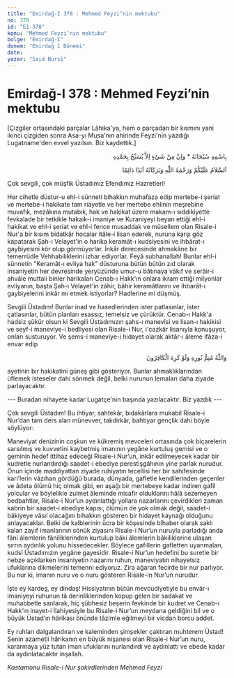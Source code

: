 ```yaml
---
title: "Emirdağ-I 378 : Mehmed Feyzi’nin mektubu"
no: 378
id: "E1-378"
konu: "Mehmed Feyzi’nin mektubu"
bolge: "Emirdağ-I"
donem: "Emirdağ 1 Dönemi"
date: 
yazar: "Said Nursî"
---
```


# Emirdağ-I 378 : Mehmed Feyzi’nin mektubu

<p class="takdim">[Çizgiler ortasındaki parçalar Lâhika'ya, hem o parçadan bir kısmını yani ikinci çizgiden sonra Asa-yı Musa'nın ahirinde Feyzi'nin yazdığı Lugatname'den evvel yazılsın. Biz kaydettik.]</p>

<p class="arabic" dir="rtl" title="Meal: “Subhân Allah’ın adıyla” * “Hiçbir şey yoktur ki O'nu hamd ile tesbih etmesin” [İsrâ 17:44]">بِاسْمِهِ سُبْحَانَهُ * وَاِنْ مِنْ شَىْءٍ اِلاَّ يُسَبِّحُ بِحَمْدِهِ</p>

<p class="arabic" dir="rtl" title="Meal: “Allah’ın selâmı, rahmeti ve bereketleri, ebedî ve dâimî olarak üzerinize olsun.”">اَلسَّلاَمُ عَلَيْكُمْ وَرَحْمَةُ اللّٰهِ وَبَرَكَاتُهُ اَبَدًا دَائِمًا</p>

Çok sevgili, çok müşfik Üstadımız Efendimiz Hazretleri!

Her cihetle düstur-u ehl-i sünneti bihakkın muhafaza edip mertebe-i şeriat ve mertebe-i hakikate tam riayetle ve her mertebe ehlinin meşrebine muvafık, mezâkına mutabık, hak ve hakikat üzere makam-ı sıddıkiyette fevkalade bir tetkikle hakaik-i imaniye ve Kuraniyeyi beyan ettiği ehl-i hakikat ve ehl-i şeriat ve ehl-i fence musaddak ve müsellem olan Risale-i Nur'a bir kısım bidatkâr hocalar itâle-i lisan ederek, nuruna karşı göz kapatarak Şah-ı Velayet'in o harika keramât-ı kudsiyesini ve ihbârat-ı gaybiyesini kör olup görmüyorlar. İnkâr derecesinde ahmakâne bir temerrüdle Vehhabiliklerini izhar ediyorlar. Feyâ subhanallah! Bunlar ehl-i sünnetin "Keramât-ı evliya hak" düsturuna bütün bütün zıd olarak insaniyetin her devresinde yeryüzünde umur-u bâtınaya vâkıf ve serâir-i ahvâle muttali binler harikaları Cenab-ı Hakk'ın onlara ikram ettiği milyonlar evliyanın, başta Şah-ı Velayet'in zâhir, bâhir keramâtlarını ve ihbarât-ı gaybiyelerini inkâr mı etmek istiyorlar? Hadlerine mi düşmüş.

Sevgili Üstadım! Bunlar inad ve hasedlerinden ister patlasınlar, ister çatlasınlar, bütün planları esassız, temelsiz ve çürüktür. Cenab-ı Hakk'a hadsiz şükür olsun ki Sevgili Üstadımızın şahs-ı manevîsi ve lisan-ı hakikisi ve seyf-i maneviye-i bedîiyesi olan Risale-i Nur, i'cazkâr lisanıyla konuşuyor, onları susturuyor. Ve şems-i maneviye-i hidayet olarak aktâr-ı âleme ifâza-i envar edip

<p class="arabic" dir="rtl" title="Meal: “Halbuki kafirler istemeseler de Allah nurunu tamamlayacaktır.” [Saff Sûresi, 61:8]">وَاللّٰهُ مُتِمُّ نُورِهِ وَلَوْ كَرِهَ الْكَافِرُونَ</p>

ayetinin bir hakikatini güneş gibi gösteriyor. Bunlar ahmaklıklarından üflemek isteseler dahi sönmek değil, belki nurunun lemaları daha ziyade parlayacaktır.

--- Buradan nihayete kadar Lugatçe'nin başında yazılacaktır. Biz yazdık ---

Çok sevgili Üstadım! Bu ihtiyar, sahtekâr, bidakârlara mukabil Risale-i Nur’dan tam ders alan münevver, takdirkâr, bahtiyar gençlik dahi böyle söylüyor:

Maneviyat denizinin coşkun ve kükremiş mevceleri ortasında çok biçarelerin sarsılmış ve kuvvetini kaybetmiş imanının yegâne kurtuluş gemisi ve o geminin hedef ittihaz edeceği Risale-i Nur’un, inkâr edilmeyecek kadar bir kudretle nurlandırdığı saadet-i ebediye perestişgâhının yine parlak nurudur. Onun içinde maddiyattan ziyade ruhiyatın tecellisi her bir sahifesinde kari’lerin vâzıhan gördüğü burada, dünyada, gafletle kendilerinden geçenler ve âdeta ölümü hiç olmak gibi, en aşağı bir mertebeye kadar indiren gafil yolcular ve böylelikle zulmet âleminde misafir olduklarını hâlâ sezemeyen bedbahtlar, Risale-i Nur’un aydınlattığı yollara nazarlarını çevirdikleri zaman kabrin bir saadet-i ebediye kapısı, ölümün de yok olmak değil, saadet-i bâkiyeye vâsıl olacağını bihakkın gösteren bir hidayet kaynağı olduğunu anlayacaklar. Belki de kalblerinin ücra bir köşesinde bîhaber olarak saklı kalan zayıf imanlarının sönük ziyasını Risale-i Nur’un nuruyla parladığı anda fâni âlemlerin fâniliklerinden kurtulup bâki âlemlerin bâkiliklerine ulaşan sırrın aydınlık yolunu hissedecekler. Böylece gafillerin gafletten uyanmaları, kudsî Üstadımızın yegâne gayesidir. Risale-i Nur’un hedefini bu suretle bir nebze açıklarken insaniyetin nazarını ruhun, maneviyatın nihayetsiz ufuklarına dikmelerini temenni ediyoruz. Zira ağaran fecirde bir nur parlıyor. Bu nur ki, imanın nuru ve o nuru gösteren Risale-in Nur’un nurudur.

İşte ey kardeş, ey dindaş! Hissiyatının bütün mevcudiyetiyle bu envâr-ı imaniyeyi ruhunun tâ derinliklerinden kopup gelen bir sadakat ve muhabbetle sarılarak, hiç şübhesiz beşerin fevkinde bir kudret ve Cenab-ı Hakk’ın inayet-i İlahiyesiyle bu Risale-i Nur’un meydana geldiğini bil ve o büyük Üstad’ın hârikası önünde tâzimle eğilmeyi bir vicdan borcu addet.

Ey ruhları dalgalandıran ve kaleminden şimşekler çaktıran muhterem Üstad! Senin azametli hârikanın en büyük nişanesi olan Risale-i Nur’un nuru, kararmaya yüz tutan iman ufuklarını nurlandırdı ve aydınlattı ve ebede kadar da aydınlatacaktır inşallah.

*Kastamonu Risale-i Nur şakirdlerinden*
*Mehmed Feyzi*

